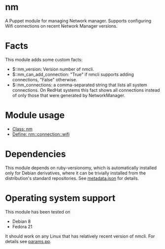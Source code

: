 # nm

A Puppet module for managing Network manager. Supports configuring Wifi 
connections on recent Network Manager versions.

# Facts

This module adds some custom facts:

* $::nm_version: Version number of nmcli.
* $::nm_can_add_connection: "True" if nmcli supports adding connections, "False" otherwise.
* $::nm_connections: a comma-separated string that lists all system connections. On RedHat systems this fact shows all connections instead of only those that were generated by NetworkManager.

# Module usage

* [Class: nm](manifests/init.pp)
* [Define: nm::connection::wifi](manifests/connection/wifi.pp)

# Dependencies

This module depends on ruby-versionomy, which is automatically installed only 
for Debian derivatives, where it can be trivially installed from the 
distribution's standard repositories. See [metadata.json](metadata.json) for 
details.

# Operating system support

This module has been tested on

* Debian 8
* Fedora 21

It should work on any Linux that has relatively recent version of nmcli. For 
details see [params.pp](manifests/params.pp).
